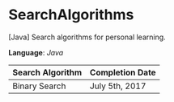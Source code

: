 # SearchAlgorithms
[Java] Search algorithms for personal learning.

__Language__: _Java_

Search Algorithm  | Completion Date
----------------- | ----------------
Binary Search     | July 5th, 2017
